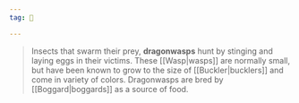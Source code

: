 ```yaml
---
tag: 👹

---
```

> Insects that swarm their prey, **dragonwasps** hunt by stinging and laying eggs in their victims. These [[Wasp|wasps]] are normally small, but have been known to grow to the size of [[Buckler|bucklers]] and come in variety of colors.
> Dragonwasps are bred by [[Boggard|boggards]] as a source of food.







